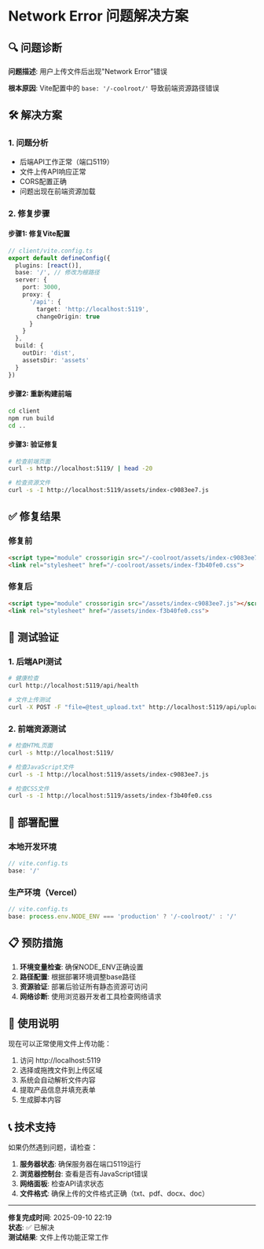 # Network Error 问题解决方案

## 🔍 问题诊断

**问题描述**: 用户上传文件后出现"Network Error"错误

**根本原因**: Vite配置中的 `base: '/-coolroot/'` 导致前端资源路径错误

## 🛠️ 解决方案

### 1. 问题分析
- 后端API工作正常（端口5119）
- 文件上传API响应正常
- CORS配置正确
- 问题出现在前端资源加载

### 2. 修复步骤

#### 步骤1: 修复Vite配置
```typescript
// client/vite.config.ts
export default defineConfig({
  plugins: [react()],
  base: '/', // 修改为根路径
  server: {
    port: 3000,
    proxy: {
      '/api': {
        target: 'http://localhost:5119',
        changeOrigin: true
      }
    }
  },
  build: {
    outDir: 'dist',
    assetsDir: 'assets'
  }
})
```

#### 步骤2: 重新构建前端
```bash
cd client
npm run build
cd ..
```

#### 步骤3: 验证修复
```bash
# 检查前端页面
curl -s http://localhost:5119/ | head -20

# 检查资源文件
curl -s -I http://localhost:5119/assets/index-c9083ee7.js
```

## ✅ 修复结果

### 修复前
```html
<script type="module" crossorigin src="/-coolroot/assets/index-c9083ee7.js"></script>
<link rel="stylesheet" href="/-coolroot/assets/index-f3b40fe0.css">
```

### 修复后
```html
<script type="module" crossorigin src="/assets/index-c9083ee7.js"></script>
<link rel="stylesheet" href="/assets/index-f3b40fe0.css">
```

## 🧪 测试验证

### 1. 后端API测试
```bash
# 健康检查
curl http://localhost:5119/api/health

# 文件上传测试
curl -X POST -F "file=@test_upload.txt" http://localhost:5119/api/upload
```

### 2. 前端资源测试
```bash
# 检查HTML页面
curl -s http://localhost:5119/

# 检查JavaScript文件
curl -s -I http://localhost:5119/assets/index-c9083ee7.js

# 检查CSS文件
curl -s -I http://localhost:5119/assets/index-f3b40fe0.css
```

## 🔧 部署配置

### 本地开发环境
```typescript
// vite.config.ts
base: '/'
```

### 生产环境（Vercel）
```typescript
// vite.config.ts
base: process.env.NODE_ENV === 'production' ? '/-coolroot/' : '/'
```

## 📋 预防措施

1. **环境变量检查**: 确保NODE_ENV正确设置
2. **路径配置**: 根据部署环境调整base路径
3. **资源验证**: 部署后验证所有静态资源可访问
4. **网络诊断**: 使用浏览器开发者工具检查网络请求

## 🚀 使用说明

现在可以正常使用文件上传功能：

1. 访问 http://localhost:5119
2. 选择或拖拽文件到上传区域
3. 系统会自动解析文件内容
4. 提取产品信息并填充表单
5. 生成脚本内容

## 📞 技术支持

如果仍然遇到问题，请检查：

1. **服务器状态**: 确保服务器在端口5119运行
2. **浏览器控制台**: 查看是否有JavaScript错误
3. **网络面板**: 检查API请求状态
4. **文件格式**: 确保上传的文件格式正确（txt、pdf、docx、doc）

---

**修复完成时间**: 2025-09-10 22:19  
**状态**: ✅ 已解决  
**测试结果**: 文件上传功能正常工作
